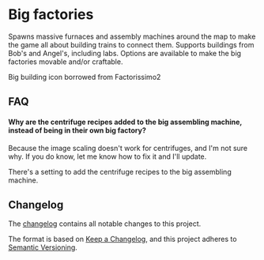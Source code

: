 # Big factories

Spawns massive furnaces and assembly machines around the map to make the game all about building trains to connect them.
Supports buildings from Bob's and Angel's, including labs.
Options are available to make the big factories movable and/or craftable.

Big building icon borrowed from Factorissimo2

## FAQ
#### Why are the centrifuge recipes added to the big assembling machine, instead of being in their own big factory?
Because the image scaling doesn't work for centrifuges, and I'm not sure why. 
If you do know, let me know how to fix it and I'll update.

There's a setting to add the centrifuge recipes to the big assembling machine.

## Changelog
The [changelog](changelog.txt) contains all notable changes to this project.

The format is based on [Keep a Changelog](https://keepachangelog.com/en/1.0.0/),
and this project adheres to [Semantic Versioning](https://semver.org/spec/v2.0.0.html).
